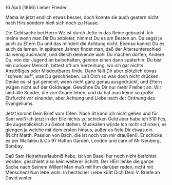  16 April [1866]
Lieber Frieder

Mama ist jetzt endlich etwas besser, doch konnte sie auch gestern nicht nach Hirs sondern hielt sich noch zu Hause.

Die Geldsache bei Herrn Wz ist durch Jette in das Reine gebracht. Ich meine wenn man Dir Du anbietet, nimmst Du es am Besten an. Du sagst ja auch zu Eltern Du und das mindert die Achtung nicht. Ebenso kannst Du es auch da lernen. In späteren Jahren findet man, daß der Altersunterschied da wenig ausmacht, und Gleich denkende wohl Du machen dürfen; Andere Du, von der Jugend an beibehalten, geniren einen dann späterhin. Du bist ein curioser Mensch, bittest oft um Verzeihung, wo ich gar nichts Anstößiges oder Misdeutbares finde. Dann fällt Dir aber plötzlich etwas "schwer auf", was Du geschrieben. Laß Dich so was doch nicht drücken. Denke es ist gut gemeint, wenn nicht ganz genau ausgedrückt, und Eltern wägen nicht auf der Goldwage. Gewöhne Du Dir nur mehr Freiheit an. Wir sind alle Sünder, die von Gnade leben, und da hat man keine so große Ehrfurcht vor einander, aber Achtung und Liebe nach der Ordnung des Evangeliums.

Jetzt kommt Dein Brief vom 15ten. Nach St kann ich nicht gehen und für Sam weiß ich jetzt in der Eile nichts zu schicken Geld aber habe ich 510 Fcs, die augenblicklich zu Gebot stehen. Musikalien würde ich nicht schicken, es giengen ja welche mit dem ersten hinaus, außer es fiele Dir etwas ein. (Nicht Matth. Passion von Bach, die ist noch von mir draußen!). Er schicke es per Mallalieu & Co 97 Hatton Garden, London und care of Mr Neuberg, Bombay.

Daß Sam Heirathserlaubniß habe, ist von Basel her noch nicht berichtet worden, geschieht also kein weiterer Schritt. Der HErr lenke die ganze Sache nach Seinem Willen! Man muß mit Ihm darüber reden, nicht mit Menschen! 
Nun lebe wohl. In herzlicher Liebe küßt Dich Dein
 V.
Briefe an David weiter

